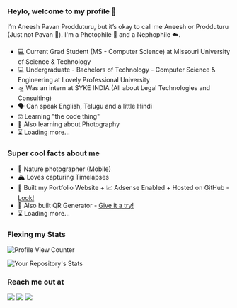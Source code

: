 ### Heylo, welcome to my profile 🦊


I’m Aneesh Pavan Prodduturu, but it’s okay to call me Aneesh or Prodduturu (Just not Pavan 😬). I'm a Photophile 📸 and a Nephophile ☁️.


- 💻 Current Grad Student (MS - Computer Science) at Missouri University of Science & Technology 
- 💻 Undergraduate - Bachelors of Technology - Computer Science & Engineering at Lovely Professional University
- 🛸 Was an intern at SYKE INDIA (All about Legal Technologies and Consulting)
- 🗣️ Can speak English, Telugu and a little Hindi
- 🤓 Learning "the code thing"
- 🔗 Also learning about Photography
- ⌛ Loading more...

### Super cool facts about me 

- 📸 Nature photographer (Mobile)
- 🏔️ Loves capturing Timelapses
- 🔗 Built my Portfolio Website + 📈 Adsense Enabled + Hosted on GitHub - <a href="https://aneeshpavan.github.io/" target="_blank">Look!</a>
- 🔗 Also built QR Generator - <a href="https://qrcode--generator.herokuapp.com/" target="_blank">Give it a try!</a>
- ⌛ Loading more...

<div>
  
### Flexing my Stats
  
![Profile View Counter](https://komarev.com/ghpvc/?username=aneeshpavan&label=PROFILE+VIEWS&style=for-the-badge)

![Your Repository's Stats](https://github-readme-stats.vercel.app/api?username=aneeshpavan&show_icons=true) 
  
 ### Reach me out at
  <a href="https://instagram.com/anee_shh" target="_blank"><img src="https://img.shields.io/badge/-Instagram-%23E4405F?style=for-the-badge&logo=instagram&logoColor=white" target="_blank"></a>
  <a href="https://www.linkedin.com/in/aneeshprodduturu/" target="_blank"><img src="https://img.shields.io/badge/-LinkedIn-%230077B5?style=for-the-badge&logo=linkedin&logoColor=white" target="_blank"></a>
  <a href = "mailto:aneeshpavan@gmail.com"><img src="https://img.shields.io/badge/-Gmail-%23333?style=for-the-badge&logo=gmail&logoColor=white" target="_blank"></a>
  </div>
